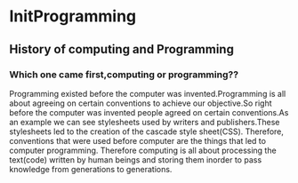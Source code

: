 # InitProgramming

## History of computing and Programming 

### Which one came first,computing or programming??

Programming existed before the computer was invented.Programming is all about agreeing on certain conventions to achieve our objective.So right before the computer was invented people agreed on certain conventions.As an example we can see stylesheets used by writers and publishers.These stylesheets led to the creation of the cascade style sheet(CSS). Therefore, conventions that were used before computer are the things that led to computer programming. Therefore computing is all about processing the text(code) written by human beings and storing them inorder to pass knowledge from generations to generations.
